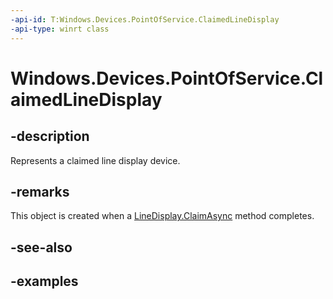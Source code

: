 ```yaml
---
-api-id: T:Windows.Devices.PointOfService.ClaimedLineDisplay
-api-type: winrt class
---
```


<!-- Class syntax.
public class ClaimedLineDisplay : IClosable
-->

# Windows.Devices.PointOfService.ClaimedLineDisplay

## -description
Represents a claimed line display device.

## -remarks
This object is created when a [LineDisplay.ClaimAsync](linedisplay_claimasync.md) method completes.

## -see-also

## -examples
